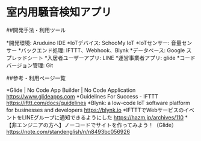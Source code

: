 # 室内用騒音検知アプリ


##開発手法・利用ツール

*開発環境: Aruduino IDE 
*IoTデバイス: SchooMy IoT
*IoTセンサー: 音量センサー
*バックエンド処理: IFTTT、Webhook、Blynk
*データベース: Google スプレッドシート
*入居者ユーザーアプリ: LINE
*運営事業者アプリ: glide
*コードバージョン管理: Git


##参考・利用ページ一覧

*Glide | No Code App Builder | No Code Application
<https://www.glideapps.com> 
*Guidelines For Success - IFTTT
<https://ifttt.com/docs/guidelines> 
*Blynk: a low-code IoT software platform for businesses and developers
<https://blynk.io>
*IFTTTでWebサービスのイベントをLINEグループに通知できるようにした
<https://hazm.jp/archives/110>
*【非エンジニアの方へ】ノーコードでサイトを作ってみよう！（Glide）
<https://note.com/standenglish/n/n8493bc056926>

